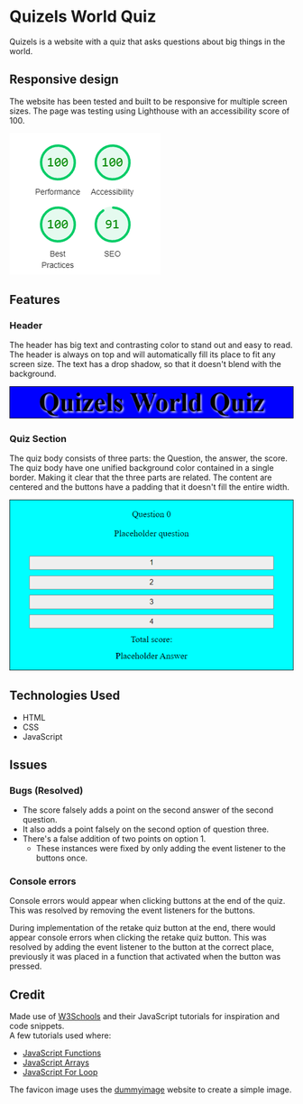 # Quizels World Quiz
Quizels is a website with a quiz that asks questions about big things in the world.
## Responsive design
The website has been tested and built to be responsive for multiple screen sizes. The page was testing using Lighthouse with an accessibility score of 100.

![Lighthouse test results](assets/images/Lighthouse_quizels.png)

## Features

### Header
The header has big text and contrasting color to stand out and easy to read. The header is always on top and will automatically fill its place to fit any screen size.
The text has a drop shadow, so that it doesn't blend with the background.

![Quizels header](assets/images/Quizels_Header.png)

### Quiz Section
The quiz body consists of three parts: the Question, the answer, the score.
The quiz body have one unified background color contained in a single border.
Making it clear that the three parts are related.
The content are centered and the buttons have a padding that it doesn't fill the entire width.

![Quiz Section](assets/images/Quizels_question_btn_score.png)

## Technologies Used

- HTML
- CSS
- JavaScript

## Issues

### Bugs (Resolved)
- The score falsely adds a point on the second answer of the second question.
- It also adds a point falsely on the second option of question three.
- There's a false addition of two points on option 1.
    * These instances were fixed by only adding the event listener to the buttons once.

### Console errors
Console errors would appear when clicking buttons at the end of the quiz. This was resolved by removing the event listeners for the buttons.

During implementation of the retake quiz button at the end, there would appear console errors when clicking the retake quiz button.
This was resolved by adding the event listener to the button at the correct place, previously it was placed in a function that activated when the button was pressed.

## Credit
Made use of [W3Schools](https://www.w3schools.com/js/) and their JavaScript tutorials for inspiration and code snippets.  
A few tutorials used where:
- [JavaScript Functions](https://www.w3schools.com/js/js_functions.asp)
- [JavaScript Arrays](https://www.w3schools.com/js/js_arrays.asp)
- [JavaScript For Loop](https://www.w3schools.com/js/js_loop_for.asp)

The favicon image uses the [dummyimage](https://dummyimage.com) website to create a simple image.